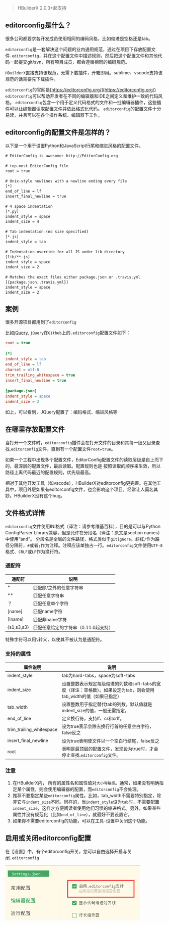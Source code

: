 > HBuilderX 2.0.3+起支持

## editorconfig是什么？

很多公司都要求各开发成员使用相同的编码风格，比如缩进是空格还是tab。

`editorconfig`是一套解决这个问题的业内通用规范，通过在项目下存放配置文件`.editorconfig`，并在这个配置文件中描述规则，然后把这个配置文件和其他代码一起提交git/svn，所有项目成员，都会遵循相同的编码规范。

`HBuilderX`直接支持该规范，无需下载插件，开箱即用。sublime、vscode支持该规范的话需要先下载插件。

`editorconfig`的官网是[https://editorconfig.org/](https://editorconfig.org/)
`editorconfig`可以帮助开发者在不同的编辑器和IDE之间定义和维护一致的代码风格。
`editorconfig`包含一个用于定义代码格式的文件和一批编辑器插件，这些插件可以让编辑器读取配置文件并依此格式化代码。
`editorconfig`的配置文件十分易读，并且可以在各个操作系统、编辑器下工作。

## editorconfig的配置文件是怎样的？

以下是一个用于设置Python和JavaScript行尾和缩进风格的配置文件。

```
# EditorConfig is awesome: http://EditorConfig.org
 
# top-most EditorConfig file
root = true
 
# Unix-style newlines with a newline ending every file
[*]
end_of_line = lf
insert_final_newline = true
 
# 4 space indentation
[*.py]
indent_style = space
indent_size = 4
 
# Tab indentation (no size specified)
[*.js]
indent_style = tab
 
# Indentation override for all JS under lib directory
[lib/**.js]
indent_style = space
indent_size = 2
 
# Matches the exact files either package.json or .travis.yml
[{package.json,.travis.yml}]
indent_style = space
indent_size = 2
```

## 案例

很多开源项目都用到了`editorconfig`

比如[jQuery](https://github.com/jquery/jquery/blob/master/.editorconfig), `jQuery`在`Github`上的`.editorconfig`配置文件如下：

```ini
root = true

[*]
indent_style = tab
end_of_line = lf
charset = utf-8
trim_trailing_whitespace = true
insert_final_newline = true

[package.json]
indent_style = space
indent_size = 2
```

如上，可以看到，JQuery配置了：编码格式、缩进风格等


## 在哪里存放配置文件
当打开一个文件时，`editorconfig`插件会在打开文件的目录和其每一级父目录查找.`editorconfig`文件，直到有一个配置文件`root=true`。

如果一个工程中出现多个配置文件，EditorConfig配置文件的读取层级是自上而下的，最深层的配置文件，最后读取。配置规则也是 按照读取的顺序来生效，所以路径上离代码最近的配置规则，优先级最高。

相对于其他开发工具（如vscode），HBuilderX对editorconfig更完善。在其他工具中，项目外层如果有editorconfig文件，也会影响这个项目，经常让人莫名其妙。HBuilderX没有这个bug。


## 文件格式详情
`editorconfig`文件使用INI格式（译注：请参考维基百科），目的是可以与Python ConfigParser Library兼容，但是允许在分段名（译注：原文是section names）中使用“and”。
分段名是全局的文件路径，格式类似于`gitignore`。斜杠`/`作为路径分隔符，`#`或者`;`作为注释。注释应该单独占一行。`editorconfig`文件使用`UTF-8`格式、`CRLF`或`LF`作为换行符。

### 通配符
| 通配符     | 说明                                 |
| ---------- | ------------------------------------ |
| *          | 匹配除/之外的任意字符串              |
| **         | 匹配任意字符串                       |
| ？         | 匹配任意单个字符                     |
| [name]     | 匹配name字符                         |
| [!name]    | 匹配非name字符                       |
| {s1,s3,s3} | 匹配任意给定的字符串（0.11.0起支持） |

特殊字符可以用`\`转义，以使其不被认为是通配符。

### 支持的属性

| 属性说明                   | 说明                                                         |
| ------------------------ | ------------------------------------------------------------ |
| indent_style             | tab为hard-tabs，space为soft-tabs                             |
| indent_size              | 设置整数表示规定每级缩进的列数和soft-tabs的宽度（译注：空格数）。如果设定为tab，则会使用tab_width的值（如果已指定） |
| tab_width                | 设置整数用于指定替代tab的列数。默认值就是indent_size的值，一般无需指定。 |
| end_of_line              | 定义换行符，支持lf、cr和crlf。                               |
| trim_trailing_whitespace | 设为true表示会除去换行行首的任意空白字符，false反之          |
| insert_final_newline     | 设为true表明使文件以一个空白行结尾，false反之                |
| root                     | 表明是最顶层的配置文件，发现设为true时，才会停止查找.`editorconfig`文件。 |

### 注意

1. 在HBuilderX内， 所有的属性名和属性值对`大小写敏感`。通常，如果没有明确指定某个属性，则会使用编辑器的配置，而`editorconfig`不会处理。
2. 推荐不要指定某些`editorconfig`属性。比如，tab_width不需要特别指定，除非它与`indent_size`不同。同样的，当`indent_style`设为`tab`时，不需要配置`indent_size`，这样才方便阅读者使用他们习惯的缩进格式。另外，如果某些属性并没有规范化（比如`end_of_line`），就最好不要设置它。
3. 如果你不需要editorconfig的功能，可以在工具-设置中关闭这个功能。

## 启用或关闭editorconfig配置

在【设置】中，有个editorconfig开关，您可以自由选择开启与关闭`.editorconfig`

<img src="/static/snapshots/tutorial/editorconfig.png" />



